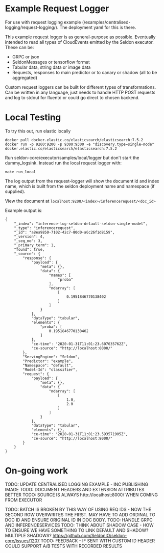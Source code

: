 # Example Request Logger

For use with request logging example (/examples/centralised-logging/request-logging/). The deployment yaml for this is there.

This example request logger is as general-purpose as possible. Eventually intended to read all types of CloudEvents emitted by the Seldon executor. These can be:

 - GRPC or json
 - SeldonMessages or tensorflow format
 - Tabular data, string data or image data
 - Requests, responses to main predictor or to canary or shadow (all to be aggregated)

Custom request loggers can be built for different types of transformations. Can be written in any language, just needs to handle HTTP POST requests and log to stdout for fluentd or could go direct to chosen backend.

# Local Testing

To try this out, run elastic locally
```
docker pull docker.elastic.co/elasticsearch/elasticsearch:7.5.2
docker run -p 9200:9200 -p 9300:9300 -e "discovery.type=single-node" docker.elastic.co/elasticsearch/elasticsearch:7.5.2
```

Run seldon-core/executor/samples/local/logger but don't start the dummy_logsink. Instead run the local request logger with:
```
make run_local
```
The log output from the request-logger will show the document id and index name, which is built from the seldon deployment name and namespace (if supplied).

View the document at `localhost:9200/<index>/inferencerequest/<doc_id>`

Example output is:

```
{
    "_index": "inference-log-seldon-default-seldon-single-model",
    "_type": "inferencerequest",
    "_id": "a8ea9850-7102-42c7-80d0-a6c26f1d8159",
    "_version": 4,
    "_seq_no": 3,
    "_primary_term": 1,
    "found": true,
    "_source": {
        "response": {
            "payload": {
                "meta": {},
                "data": {
                    "names": [
                        "proba"
                    ],
                    "ndarray": [
                        [
                            0.1951846770138402
                        ]
                    ]
                }
            },
            "dataType": "tabular",
            "elements": {
                "proba": [
                    0.1951846770138402
                ]
            },
            "ce-time": "2020-01-31T11:01:23.607035762Z",
            "ce-source": "http://localhost:8000/"
        },
        "ServingEngine": "Seldon",
        "Predictor": "example",
        "Namespace": "default",
        "Model-Id": "classifier",
        "request": {
            "payload": {
                "meta": {},
                "data": {
                    "ndarray": [
                        [
                            1.0,
                            2.0
                        ]
                    ]
                }
            },
            "dataType": "tabular",
            "elements": {},
            "ce-time": "2020-01-31T11:01:23.593571905Z",
            "ce-source": "http://localhost:8000/"
        }
    }
}
```


# On-going work

TODO: UPDATE CENTRALISED LOGGING EXAMPLE - INC PUBLISHING IMAGE
TODO: DOCUMENT HEADERS AND EXTENSION ATTRIBUTES BETTER
TODO: SOURCE IS ALWAYS http://localhost:8000/ WHEN COMING FROM EXECUTOR

TODO: BATCH IS BROKEN BY THIS WAY OF USING REQ IDS - NOW THE SECOND ROW OVERWRITES THE FIRST. MAY HAVE TO ADD ORDINAL TO DOC ID AND ENSURE ORIGINAL ID IN DOC BODY.
TODO: HANDLE GRPC AND INFERENCESERVICES
TODO: THINK ABOUT SHADOW CASE - HOW TO ENSURE WE HAVE SOMETHING TO LINK DEFAULT AND SHADOW? MULTIPLE SHADOWS? https://github.com/SeldonIO/seldon-core/issues/1207
TODO: FEEDBACK - IF SENT WITH CUSTOM ID HEADER COULD SUPPORT A/B TESTS WITH RECORDED RESULTS
